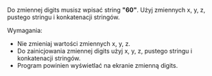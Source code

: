 Do zmiennej digits musisz wpisać string **"60"**.
Użyj zmiennych x, y, z, pustego stringu i konkatenacji stringów.

Wymagania:

- Nie zmieniaj wartości zmiennych x, y, z.
- Do zainicjowania zmiennej digits użyj x, y, z, pustego stringu i konkatenacji stringów.
- Program powinien wyświetlać na ekranie zmienną digits.